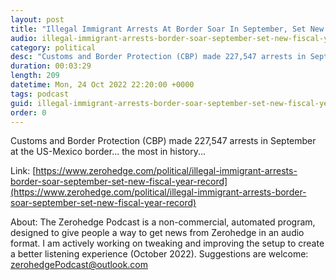 ```yaml
---
layout: post
title: "Illegal Immigrant Arrests At Border Soar In September, Set New Fiscal Year Record"
audio: illegal-immigrant-arrests-border-soar-september-set-new-fiscal-year-record-0
category: political
desc: "Customs and Border Protection (CBP) made 227,547 arrests in September at the US-Mexico border... the most in history... "
duration: 00:03:29
length: 209
datetime: Mon, 24 Oct 2022 22:20:00 +0000
tags: podcast
guid: illegal-immigrant-arrests-border-soar-september-set-new-fiscal-year-record-0
order: 0
---
```

Customs and Border Protection (CBP) made 227,547 arrests in September at the US-Mexico border... the most in history... 

Link: [https://www.zerohedge.com/political/illegal-immigrant-arrests-border-soar-september-set-new-fiscal-year-record](https://www.zerohedge.com/political/illegal-immigrant-arrests-border-soar-september-set-new-fiscal-year-record)

About: The Zerohedge Podcast is a non-commercial, automated program, designed to give people a way to get news from Zerohedge in an audio format.  I am actively working on tweaking and improving the setup to create a better listening experience (October 2022).  Suggestions are welcome: [zerohedgePodcast@outlook.com](mailto:zerohedgePodcast@outlook.com)
